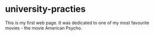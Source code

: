 # university-practies
This is my first web page. It was dedicated to one of my most favourite movies - the movie American Psycho.
